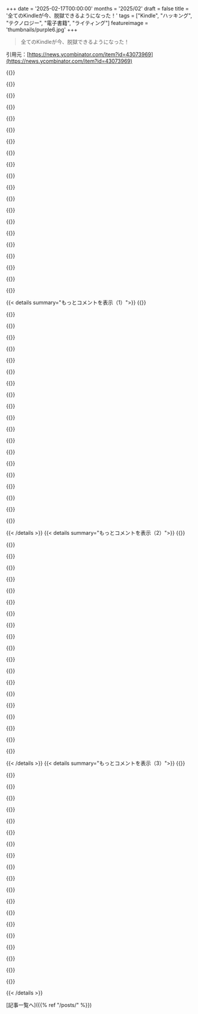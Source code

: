 +++
date = '2025-02-17T00:00:00'
months = '2025/02'
draft = false
title = '全てのKindleが今、脱獄できるようになった！'
tags = ["Kindle", "ハッキング", "テクノロジー", "電子書籍", "ライティング"]
featureimage = 'thumbnails/purple6.jpg'
+++

> 全てのKindleが今、脱獄できるようになった！

引用元：[https://news.ycombinator.com/item?id=43073969](https://news.ycombinator.com/item?id=43073969)

{{<matomeQuote body="Kindle Scribe 2022でKOReader使ってるんだけど、PDFの読みやすさがすごい！ネイティブリーダーと比べて、ランドスケープモードがちゃんとサポートされてて、ページめくりがスムーズだし、PDFのマージンを調整できるのがキラー機能だよ。コントラスト調整もできて、読みやすさが格段にアップ。ただ、手書き注釈は無理だけど、PDF読み込むには完璧だよ。" userName="kluyg" createdAt="2025-02-17T15:15:37" color="#785bff">}}

{{<matomeQuote body="KOReaderでePubを読むのがめっちゃめんどくさい気がするんだけど、最近変わった？本ごとに設定いじるのがうざくて、サクッとデフォルト設定できると嬉しいな。" userName="42772827" createdAt="2025-02-17T17:20:25" color="">}}

{{<matomeQuote body="全ての本にデフォルト設定できるよ。オプション長押しすればOK。ただ、やっぱり本によって反応が違うから、ちょっと手間かもしれないね。出版社ごとのフォーマットの違いも影響してるんかな。" userName="II2II" createdAt="2025-02-17T17:39:56" color="">}}

{{<matomeQuote body="まあ、まだざわつく部分が残ってるかな。デフォルトは設定できるけど、スタイル適用のヘューリスティクスがイマイチなので、変な結果になることもあるかな。Koboのリーダーと比べると、MacとLinuxの違いみたいだね。年取ってパラメーターいじるのが面倒になってきたな。" userName="smodo" createdAt="2025-02-17T18:38:06" color="">}}

{{<matomeQuote body="ePubはネイティブKindleで読んでる。KOReaderは今のところPDF専用かな。" userName="kluyg" createdAt="2025-02-18T08:58:31" color="">}}

{{<matomeQuote body="Scribeのペンの機能、すべて利用できるの？ハイライトしたり、絵を描いたり、ノートを取ったりはできるかな？" userName="doublebind" createdAt="2025-02-17T17:26:42" color="">}}

{{<matomeQuote body="JailbreakしてもKindle Scribeの機能は変わらないよ。Libraryで本を読みながら注釈を入れるのと、Notebooksで書くのはそのまま。KOReaderが加わっただけ。手書き注釈は無理だけど、読むには便利。" userName="kluyg" createdAt="2025-02-18T08:53:08" color="#38d3d3">}}

{{<matomeQuote body="そのスクリーンショットで読んでる本は何？面白そうだね。テキストで検索したけど見つからなかった。" userName="ajusa" createdAt="2025-02-17T16:52:05" color="">}}

{{<matomeQuote body="友達が書いた本の草稿を読んでるんだ。公開できるか聞いてみるけど、多分早すぎるかも。" userName="kluyg" createdAt="2025-02-18T08:53:41" color="">}}

{{<matomeQuote body="PDFがたくさんあるから、すごく気になる！CalibreのKOReaderアドオン使って同期したり管理する？それはうまく行ってるの？本の削除も同期できる？ハイライトと注釈もちゃんと同期する？これだけでも移行する価値あって、SendtoKindleは基本すぎるから。" userName="b0dhimind" createdAt="2025-02-17T16:48:09" color="#ff33a1">}}

{{<matomeQuote body="まだそこまで進んでないんだ。今はDropboxの統合を試してるところ。Calibreは使ってないけど、ハイライトは使えることは分かってる。ハイライトのエクスポートや同期はまだ試してないんだ。" userName="kluyg" createdAt="2025-02-18T08:55:36" color="">}}

{{<matomeQuote body="回転ロックあるの？ Kindle Scribeの唯一の不満なんだよね。" userName="jnovek" createdAt="2025-02-17T21:43:18" color="">}}

{{<matomeQuote body="設定で加速度計をオフにすれば、メニューから手動で回転をコントロールできるよ。" userName="kluyg" createdAt="2025-02-18T09:02:15" color="">}}

{{<matomeQuote body="古いKindle pw7を復活させて、一週間くらい使ってる。古いKindleがあれば、8bitグレースケール画像に変換すれば、e-ink天気ダッシュボードとして使えるよ。" userName="hemant6488" createdAt="2025-02-17T05:02:27" color="#45d325">}}

{{<matomeQuote body="俺の古いKindleは2010年のKindle 3で、今もメインのe-inkリーダーなんだ。アップグレードする理由が見つからないよ。" userName="barrkel" createdAt="2025-02-17T11:38:00" color="">}}

{{<matomeQuote body="古いKindle Paperwhiteから水密バージョンにアップグレードしたよ。ビーチやプールに持って行けて、終わったらホースで洗えるから楽だよね。" userName="BolexNOLA" createdAt="2025-02-17T14:39:05" color="#785bff">}}

{{<matomeQuote body="新しいPaperwhiteからUSB-Cに変わったんだね。みんながKindle for Kidsを褒めるのはイライラするけど、アメリカでしか提供されてないからね。" userName="jorvi" createdAt="2025-02-17T16:34:21" color="">}}

{{<matomeQuote body="古いKindleのUSBポートをUSB-Cに交換したよ。スキルや時間があれば、おすすめ！" userName="butshouldyou" createdAt="2025-02-17T21:53:17" color="#45d325">}}

{{<matomeQuote body="USB-CからmicroUSBのアダプタ、便利だよね。カメラや他の機器で使ってるから、リュックに一つ入れてるよ。" userName="Saris" createdAt="2025-02-17T16:57:17" color="">}}

{{<matomeQuote body="去年、10年以上使ったPaperwhiteは充電がランダムに切れるからイライラしてた。新しいのはいいけど、違いはあまり感じないかな。" userName="matsemann" createdAt="2025-02-17T14:18:10" color="">}}

{{< details summary="もっとコメントを表示（1）">}}
{{<matomeQuote body="古いPaperwhite使ってるけど、ページ送りの遅延がひどかったんだ。JailbreakしてKOReader入れたら速さも戻って、Wi-Fi同期もできるようになったよ。いつかバッテリー交換するかもだけど、今のところ2、3冊は十分読める。" userName="Lalabadie" createdAt="2025-02-17T15:29:09" color="#ff33a1">}}

{{<matomeQuote body="本を時間の単位にするって面白いね！" userName="Kototama" createdAt="2025-02-17T16:05:27" color="">}}

{{<matomeQuote body="昔のキンドルはキーボードついてたけど、暖かい光が欲しくてアップグレードしたんだ。新しいやつはちょっと速くなってるね。" userName="fkyoureadthedoc" createdAt="2025-02-17T14:18:14" color="#ff5733">}}

{{<matomeQuote body="＞”Kindle 3以上のキーボードが必要で、古いのはWhispernetしか使えないんだ。”　ってことは、この方法は新しいキンドル専用ってことだね。" userName="nyrikki" createdAt="2025-02-17T18:52:40" color="">}}

{{<matomeQuote body="Kindle Keyboardから2023版に乗り換えたけど、バックライトがいいし軽いのは嬉しい。ただ、それ以外はあんまり変わらないかな。" userName="calimariae" createdAt="2025-02-17T14:30:36" color="#ff5c5c">}}

{{<matomeQuote body="はいはい、キーボードが壊れてPaperwhiteになったんだけど、暗い部屋でも読みやすいダークモードが気に入ってる。だけど、何かあったらリファービッシュのキーボードに戻るかも。" userName="seanicus" createdAt="2025-02-17T16:37:44" color="#38d3d3">}}

{{<matomeQuote body="Kindleのキーボードは完璧だと思う。バッテリーの交換も難しくなかったし、唯一の問題が解決したよ。" userName="imp0cat" createdAt="2025-02-17T20:04:21" color="#38d3d3">}}

{{<matomeQuote body="残念ながら、Jailbreakするにはキンドルが登録されてないといけなくて、古いモデルは登録が超面倒だったりするんだよね。古いPaperwhiteが二つあるけど、登録できなくて困ってる。" userName="chalupa-man" createdAt="2025-02-17T23:45:34" color="">}}

{{<matomeQuote body="kindle-dashの紹介ありがとう！素敵なダッシュボードだね。" userName="PascalW" createdAt="2025-02-17T20:18:20" color="">}}

{{<matomeQuote body="シェアしてくれてありがとう！似たようなプロジェクトに取り組んでるから、スリープやサービスの無効化に関する情報がとても役立ったよ。" userName="buzzert" createdAt="2025-02-21T01:09:06" color="#45d325">}}

{{<matomeQuote body="良い記事だね。一年前に自分も同じことしたよ。毎時更新してるけど、夜は休止、バッテリーは24～25日で充電が必要だよ。" userName="import" createdAt="2025-02-17T09:08:16" color="#ff33a1">}}

{{<matomeQuote body="これいいね！残念ながら今は古いPWを使って読んでるから、このプロジェクトのために二台目の中古を買わないといけないね。" userName="internet_points" createdAt="2025-02-17T09:06:59" color="">}}

{{<matomeQuote body="Kindleの jailbreak の歴史は長いよね。MobileRead Forums の人たちは熱心だと思う。最近の jailbreak は少し前の LanguageBreak 以来だね。" userName="OuterVale" createdAt="2025-02-17T01:58:16" color="#ff5c5c">}}

{{<matomeQuote body="オーストラリア人だけど、gaolはサッカー見てるちょっとおかしい人のことだと思うよ。" userName="cadamsdotcom" createdAt="2025-02-17T02:07:08" color="">}}

{{<matomeQuote body="アメリカ人だけが jail と gaol を区別すると思う。子供の本で gaol を知ったんだ。" userName="ggm" createdAt="2025-02-17T02:33:06" color="">}}

{{<matomeQuote body="アメリカ人だけど、jail と gaol の区別はしないよ。gaol はただの面白いヨーロッパのスペルだと思ってた。" userName="yellowapple" createdAt="2025-02-17T03:11:09" color="">}}

{{<matomeQuote body="アメリカでは jail と prison の区別がある。でも実際はその区別はおおげさだよ。" userName="pyuser583" createdAt="2025-02-17T05:56:53" color="">}}

{{<matomeQuote body="フランスでも同じ区別があるよ。”maison d'arret” は jail、”centre de detention” は prison。でもフランス語の ”prison” はどちらにも使える。" userName="eloisant" createdAt="2025-02-17T09:02:17" color="">}}

{{<matomeQuote body="カウンティの jail は州犯罪で起訴された被告が判決を待つ場所だよ。判決後は州の prison に移される。" userName="chasil" createdAt="2025-02-17T15:49:13" color="">}}

{{<matomeQuote body="アメリカでは prison は産業だね。でも私営 prison にいる囚人は少数派で、だいたい8％だよ。" userName="lupusreal" createdAt="2025-02-17T17:14:03" color="">}}


{{< /details >}}
{{< details summary="もっとコメントを表示（2）">}}
{{<matomeQuote body="アメリカでは、jailとgaolを分けて考える人はいないよ。gaolなんて言葉はアメリカ英語には含まれてない。”アメリカ人はjailとprisonの違いを気にしないから、そんなの意味ないよ”って言われても混乱するだけだ。" userName="thaumasiotes" createdAt="2025-02-17T02:44:51" color="">}}

{{<matomeQuote body="アメリカだけど、gaolなんて言葉見たこともないよ。" userName="RajT88" createdAt="2025-02-17T03:18:29" color="">}}

{{<matomeQuote body="これは伝統的なスペルで、British Islesやカナダの古い建物では見かけることがあるよ。" userName="throaway89" createdAt="2025-02-17T16:51:23" color="">}}

{{<matomeQuote body="コロニアルアメリカのサイトには行ったことないのかな。昔は普通に使われてた言葉だから。" userName="shiroiushi" createdAt="2025-02-17T07:48:06" color="">}}

{{<matomeQuote body="古いウエスタンでgaolってスペルを見たことあるけど、ジャイルで読んでたから。" userName="t-3" createdAt="2025-02-17T08:11:52" color="">}}

{{<matomeQuote body="9年生の初学期で中退したけど、昨年以前に書かれた本を読んでいたからgaolって言葉は知ってるよ。" userName="PostOnce" createdAt="2025-02-17T05:58:35" color="">}}

{{<matomeQuote body="でも、普段使うことはどれくらいあるの？それが話題になってるんだから、最初の部分は要らなかったね。" userName="otteromkram" createdAt="2025-02-17T06:29:05" color="">}}

{{<matomeQuote body="用語を混同してごめん。jailとprisonの違いはあると思う？警察の拘留についてはあまり話さないよね。" userName="ggm" createdAt="2025-02-17T02:54:06" color="">}}

{{<matomeQuote body="アメリカでは、jailとprisonの意味の違いを信じている人もいるけど、間違ってるよ。混乱させるだけだから、そんなこと言わない方がいいよ。" userName="thaumasiotes" createdAt="2025-02-17T03:11:44" color="">}}

{{<matomeQuote body="ここには混乱があるね。gaolは単にjailのめったに使われない（古めかしい）スペルで、prisonとは違うよ。イギリス英語でもjailとprisonで区別するんだから、普遍的だと思うよ。" userName="polshaw" createdAt="2025-02-17T06:24:45" color="">}}

{{<matomeQuote body="自分はまあまあ読んでる方だと思うんだけど、今日初めて’gaol’って言葉に出会った。親コメント読んだときは、最近の外来語かと思ったけど、他のコメント見て納得。あまり古い作品も避けてないし、もしかしたら以前見たことはあるかもしれないけど、一度きりで記憶から薄れてしまったのかも。自分だけかな？" userName="Andrex" createdAt="2025-02-17T22:18:17" color="">}}

{{<matomeQuote body="Kindleは2021年から使い始めたばかりで、Jailbreakについて詳しくないんだけど、’gaolbreak’って何か教えてもらえる？" userName="lumerina" createdAt="2025-02-17T02:10:15" color="">}}

{{<matomeQuote body="昔からあるJailbreakだよ、’Ye Olde Gaolbreak’！サードパーティのリーダーアプリをインストールするためには、町の警官に小銭とミードを渡す必要があったんだ。君は知ってるか？" userName="TaurenHunter" createdAt="2025-02-17T03:22:06" color="#38d3d3">}}

{{<matomeQuote body="’gaol’は’jail’の古いスペルだってゲームで知った。ここで’tyre’もよく見るけど、なんかここはオルタナティブスペル好きな感じ？" userName="dgfitz" createdAt="2025-02-17T02:16:43" color="">}}

{{<matomeQuote body="’Tyre’は英語圏の多くで一般的な表記だけど、’gaol’は注目を集めたいオーストラリア人が使ってるって感じ。こういうスレッドで言ってるのが多い気がする。" userName="mvdtnz" createdAt="2025-02-17T02:48:40" color="">}}

{{<matomeQuote body="明らかに’Tyre’が正しいスペルだ。’gaol’のことは子供の頃から混乱している。前提として、’Tyre’はレバノンの都市名だね。" userName="singingfish" createdAt="2025-02-17T02:57:58" color="">}}

{{<matomeQuote body="オーストラリアでは、’gaol’は’jail’より一般的だけど、最近は’prison’か’penitentiary’って言うことが多い。オーストラリアの人気のある歴史的な場所のいくつかは古い’gaols’だよ。" userName="emmelaich" createdAt="2025-02-17T02:59:56" color="">}}

{{<matomeQuote body="厳密に言えば、オーストラリアには’jail’はないらしい。’Community Correction Centers’ってところがそれに当たるけど、ここで言う’jail’は容疑者が裁判前にいるところのこと。’prison’は有罪判決を受けた人が行くところだよ。" userName="hnbad" createdAt="2025-02-17T15:48:08" color="#ff5c5c">}}

{{<matomeQuote body="オーストラリアに5年住んでたから知ってるけど、KindleのJailbreakのスレッドで’gaol’を使うのは注目を集めたいだけの発言に思えるね。" userName="mvdtnz" createdAt="2025-02-17T03:02:29" color="">}}

{{<matomeQuote body="オーストラリア人に特に問題はないけど、時々「gaol」とか言い出すうざいやつがいるよね。" userName="mvdtnz" createdAt="2025-02-17T03:27:47" color="">}}


{{< /details >}}
{{< details summary="もっとコメントを表示（3）">}}
{{<matomeQuote body="オーストラリア人としては、君の反応を見ると逆にそのスペルを使いたくなるな。みんな自分を真剣に考えすぎるの嫌いなんだよ。" userName="jclulow" createdAt="2025-02-17T04:19:44" color="">}}

{{<matomeQuote body="“tyre”はイギリス英語だよ。" userName="richiebful1" createdAt="2025-02-17T02:19:35" color="">}}

{{<matomeQuote body="“gaol”もそうだよ。" userName="ggm" createdAt="2025-02-17T02:33:30" color="">}}

{{<matomeQuote body="イギリス人だけど、普通の会話や文章では「gaol」って誰も言わない。普通は「prison」、時々「jail」を使う。" userName="andyjohnson0" createdAt="2025-02-17T10:11:26" color="">}}

{{<matomeQuote body="「jail」と「gaol」は同じ発音だから、どっちを言ってるかどうやって分かるんだ？ 誰も「I can concur」なんて使わないし、少しうざい感じもするね。" userName="ggm" createdAt="2025-02-17T10:44:10" color="">}}

{{<matomeQuote body="どの辞書使ってるの？イギリス英語で古い用法って書いてない辞書あるの？" userName="petesergeant" createdAt="2025-02-17T02:38:44" color="">}}

{{<matomeQuote body="Merriam-Websterでは「イギリス英語の主に使われるスペル」と書いてあって、Oxford English Dictionaryも「バリアント」として記載してるよ。https://www.merriam-webster.com/dictionary/gaol<br>https://www.oed.com/search/dictionary/?q=gaol" userName="FabHK" createdAt="2025-02-17T02:46:31" color="">}}

{{<matomeQuote body="もっと重要なのは、Collinsでは「イギリスのジャイルのバリアントスペル」とだけ書いてあるんだ。https://www.collinsdictionary.com/dictionary/english/gaol<br>Collinsはイギリス人が使う標準的な辞書だと思う、アメリカ人にとってのMerriam-Websterみたいなもん。" userName="thaumasiotes" createdAt="2025-02-17T02:52:12" color="#ff5733">}}

{{<matomeQuote body="イギリスの人が使う標準的な辞書って言ったら間違いだね。コリンズは1979年から出してるだけ。OEDはイギリスでは“辞書”って呼ばれてるし、隣のコメントで引用してるよ。" userName="petesergeant" createdAt="2025-02-17T03:44:27" color="">}}

{{<matomeQuote body="それは明らかに間違いだと思うよ。イギリスの人がOEDを持ってる率はゼロパーセントだし、利用するのも難しい。だって千ドル以上するからね。" userName="thaumasiotes" createdAt="2025-02-17T08:23:59" color="">}}

{{<matomeQuote body="最近の関連スレッドを見てみて。Kindleが2月26日にダウンロードと転送オプションをなくすよ。" userName="OuterVale" createdAt="2025-02-17T02:01:32" color="#785bff">}}

{{<matomeQuote body="この方法を取る人はほとんどCalibre使ってると思うけど、あれはこの変更の影響を受けないはずだよ。" userName="Quarrel" createdAt="2025-02-17T12:46:49" color="">}}

{{<matomeQuote body="これが自分のやり方だね。" userName="thewileyone" createdAt="2025-02-19T06:09:58" color="">}}

{{<matomeQuote body="去年アマゾンで電子書籍を買ったんだ。受け取った時、グラフィックが低画質でショックだったから、出版社のサイトで同じ本を買い直した。値段は同じなのに中身は全然違って、DRMも目立たなかった。その時から、アマゾンでの電子書籍購入をやめたよ。だから、ダウンロード機能がなくなるのは気にしない。必要なものをダウンロードできるのはあと一週間だし、顧客を大事にしてるお店から買うべきだね。" userName="arendtio" createdAt="2025-02-19T19:47:06" color="#785bff">}}

{{<matomeQuote body="どの本？" userName="poltak" createdAt="2025-02-22T04:12:53" color="">}}

{{<matomeQuote body="「Die Seemannschaft」の第32版（ISBN 978-3-667-11742-7）だよ。出版社のショップで第33版のリンクを見つけた。" userName="arendtio" createdAt="2025-02-22T07:13:49" color="">}}

{{<matomeQuote body="Jailbroken Kindleで、ダウンロードしたKindle電子書籍からDRMを外せるの？正直、知らないよ。今までずっと『USB経由でダウンロード』してからDRMを外してCalibreで転送してたんだ。" userName="dlenski" createdAt="2025-02-17T13:33:56" color="">}}

{{<matomeQuote body="それ自体は無理だよ。ただ、別の方法でAmazonからPCにダウンロードできるようにはなるから、そこからDRM解除ソフトを使える場合もあるかも。それに、デバイスから解除キーを抽出できるかもしれないけど、自動的にその方法があるわけじゃない。" userName="Mindwipe" createdAt="2025-02-17T14:00:54" color="">}}

{{<matomeQuote body="これで、AmazonのサイトからPCにダウンロードできる別の方法ができるね。今までUSB転送があったからやる気がなかったけど、これからはどうなるかな。<br>＞”単純にKindleがAmazonから電子書籍をダウンロードする別のチャンネルをエミュレートするのはどれくらい難しいだろうか？”" userName="dlenski" createdAt="2025-02-18T07:25:26" color="#ff33a1">}}

{{<matomeQuote body="これで人気のアプリ、KOReaderが使いやすくなるよ！ぜひチェックしてみてね。<br>＞”このことによって実現できる非常に人気なアプリ、KOReader：”" userName="shasheene" createdAt="2025-02-17T02:11:00" color="">}}


{{< /details >}}


[記事一覧へ]({{% ref "/posts/" %}})
